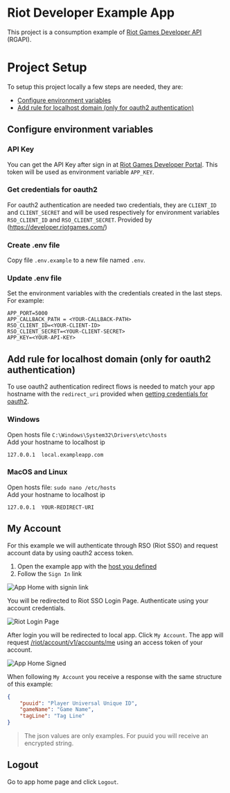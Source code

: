 # Riot Developer Example App
This project is a consumption example of [Riot Games Developer API](https://developer.riotgames.com/apis) (RGAPI).


# Project Setup
To setup this project locally a few steps are needed, they are:
- [Configure environment variables](#configure-environment-variables)
- [Add rule for localhost domain (only for oauth2 authentication)](#add-rule-for-localhost-domain-only-for-oauth2-authentication)

## Configure environment variables
### API Key
You can get the API Key after sign in at [Riot Games Developer Portal](https://developer.riotgames.com/login). This token will be used as environment variable `APP_KEY`.

### Get credentials for oauth2
For oauth2 authentication are needed two credentials, they are `CLIENT_ID` and `CLIENT_SECRET` and will be used respectively for environment variables `RSO_CLIENT_ID` and `RSO_CLIENT_SECRET`. Provided by (https://developer.riotgames.com/)

### Create .env file
Copy file `.env.example` to a new file named `.env`.

### Update .env file
Set the environment variables with the credentials created in the last steps. For example:
```
APP_PORT=5000
APP_CALLBACK_PATH = <YOUR-CALLBACK-PATH>
RSO_CLIENT_ID=<YOUR-CLIENT-ID>
RSO_CLIENT_SECRET=<YOUR-CLIENT-SECRET>
APP_KEY=<YOUR-API-KEY>

```

## Add rule for localhost domain (only for oauth2 authentication)
To use oauth2 authentication redirect flows is needed to match your app hostname with the `redirect_uri` provided when [getting credentials for oauth2](#get-credentials-for-oauth2).

### Windows
Open hosts file `C:\Windows\System32\Drivers\etc\hosts` \
Add your hostname to localhost ip
```
127.0.0.1  local.exampleapp.com
```

### MacOS and Linux
Open hosts file: `sudo nano /etc/hosts` \
Add your hostname to localhost ip
```
127.0.0.1  YOUR-REDIRECT-URI
```


## My Account
For this example we will authenticate through RSO (Riot SSO) and request account data by using oauth2 access token.

1. Open the example app with the [host you defined](#add-rule-for-localhost-domain-only-for-oauth2-authentication)
2. Follow the `Sign In` link

![App Home with signin link](./docs/img/app-home.png "App Home with signin link")

You will be redirected to Riot SSO Login Page. Authenticate using your account credentials.

![Riot Login Page](./docs/img/rso-form.png "Riot Login Page")

After login you will be redirected to local app. Click `My Account`. The app will request [/riot/account/v1/accounts/me](https://developer.riotgames.com/apis#account-v1/GET_getByAccessToken) using an access token of your account.

![App Home Signed](./docs/img/app-home-signed.png "App Home Signed")

When following `My Account` you receive a response with the same structure of this example:

```json
{
    "puuid": "Player Universal Unique ID",
    "gameName": "Game Name",
    "tagLine": "Tag Line"
}
```
> The json values are only examples. For puuid you will receive an encrypted string.

## Logout
Go to app home page and click `Logout`.

